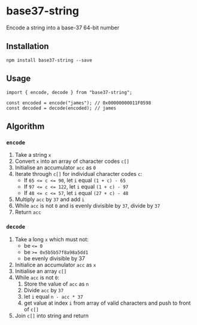 # base37-string

Encode a string into a base-37 64-bit number

## Installation

```
npm install base37-string --save
```

## Usage

```
import { encode, decode } from "base37-string";

const encoded = encode("james"); // 0x00000000011F0598
const decoded = decode(encoded); // james
```

## Algorithm

### `encode`

1. Take a string `x`
2. Convert `x` into an array of character codes `c[]`
3. Initialise an accumulator `acc` as `0`
4. Iterate through `c[]` for individual character codes `c`:
    - If `65 <= c <= 90`, let `i` equal `(1 + c) - 65`
    - If `97 <= c <= 122`, let `i` equal `(1 + c) - 97`
    - If `48 <= c <= 57`, let `i` equal `(27 + c) - 48`
5. Multiply `acc` by `37` and add `i`
6. While `acc` is not `0` and is evenly divisible by `37`, divide by `37`
7. Return `acc`

### `decode`

1. Take a long `x` which must not:
    - be `<= 0`
    - be `>= 0x5b5b57f8a98a5dd1`
    - be evenly divisible by 37
2. Initialice an accumulator `acc` as `x`
3. Initialise an array `c[]`
4. While `acc` is not `0`:
    1. Store the value of `acc` as `n`
    2. Divide `acc` by `37`
    3. let `i` equal `n - acc * 37`
    4. get value at index `i` from array of valid characters and push to front of `c[]`
5. Join `c[]` into string and return
